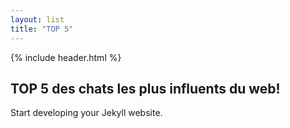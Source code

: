 ```yaml
---
layout: list
title: "TOP 5"
---
```


{% include header.html %}

## TOP 5 des chats les plus influents du web!

Start developing your Jekyll website.
